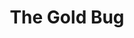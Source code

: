 ---
_schema: default
title: The Gold Bug
link: https://www.geocaching.com/geocache/GC8YT1M
owner: Mr Montressor
log_date: 2020-08-31 00:00:00
log_type: Note
display_coords: N 41° 26.999' W 074° 28.000'
latitude: '41.449983'
longitude: '-74.466666'
first_stage: false
bogus: true
zhanna_log: >-
  Rich in NEPA and I solved the puzzle and the solution checker gave us the
  green light. I doubt we’ll be visiting the area anytime soon, but we’ll put it
  on our list and if we have the opportunity we’ll stop and search for the
  cache. Thanks for a fun, unique puzzle\!
rich_log:
post_id: 12598
---